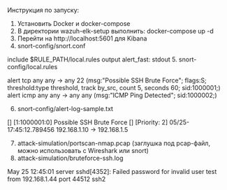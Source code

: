 Инструкция по запуску:

1. Установить Docker и docker-compose
2. В директории wazuh-elk-setup выполнить:
docker-compose up -d
3. Перейти на http://localhost:5601 для Kibana
4. snort-config/snort.conf

include $RULE_PATH/local.rules
output alert_fast: stdout
5. snort-config/local.rules

alert tcp any any -> any 22 (msg:"Possible SSH Brute Force"; flags:S; threshold:type threshold, track by_src, count 5, seconds 60; sid:1000001;)
alert icmp any any -> any any (msg:"ICMP Ping Detected"; sid:1000002;)

6. snort-config/alert-log-sample.txt

[] [1:1000001:0] Possible SSH Brute Force []
[Priority: 2]
05/25-17:45:12.789456 192.168.1.10 -> 192.168.1.5

7. attack-simulation/portscan-nmap.pcap
(заглушка под pcap-файл, можно использовать с Wireshark или snort)
8. attack-simulation/bruteforce-ssh.log

May 25 12:45:01 server sshd[4352]: Failed password for invalid user test from 192.168.1.44 port 44512 ssh2
